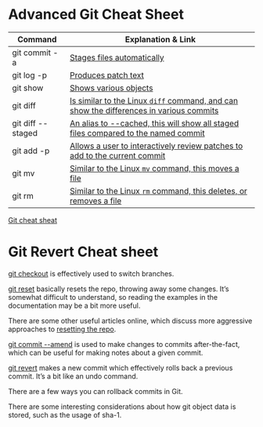 # Advanced Git Cheat Sheet

| Command | Explanation & Link |
| ------- | ------- |
| git commit -a | [Stages files automatically](https://git-scm.com/docs/git-commit#Documentation/git-commit.txt---all) |
| git log -p | [Produces patch text](https://git-scm.com/docs/git-log#_generating_patch_text_with_p) |
| git show | [Shows various objects](https://git-scm.com/docs/git-show) |
| git diff | [Is similar to the Linux `diff` command, and can show the differences in various commits](https://git-scm.com/docs/git-diff) |
| git diff --staged | [An alias to --cached, this will show all staged files compared to the named commit](https://git-scm.com/docs/git-diff) |
| git add -p | [Allows a user to interactively review patches to add to the current commit](https://git-scm.com/docs/git-add) |
| git mv | [Similar to the Linux `mv` command, this moves a file](https://git-scm.com/docs/git-mv)
| git rm | [Similar to the Linux `rm` command, this deletes, or removes a file](https://git-scm.com/docs/git-rm) |

[Git cheat sheat](https://github.github.com/training-kit/downloads/github-git-cheat-sheet.pdf)

# Git Revert Cheat sheet

[git checkout](https://git-scm.com/docs/git-checkout) is effectively used to switch branches.

[git reset](https://git-scm.com/docs/git-reset#_examples) basically resets the repo, throwing away some changes. It’s somewhat difficult to understand, so reading the examples in the documentation may be a bit more useful.

There are some other useful articles online, which discuss more aggressive approaches to [resetting the repo](https://jwiegley.github.io/git-from-the-bottom-up/3-Reset/4-doing-a-hard-reset.html).

[git commit --amend](https://git-scm.com/docs/git-commit#Documentation/git-commit.txt---amend) is used to make changes to commits after-the-fact, which can be useful for making notes about a given commit.

[git revert](https://git-scm.com/docs/git-revert) makes a new commit which effectively rolls back a previous commit. It’s a bit like an undo command.

There are a few ways you can rollback commits in Git.

There are some interesting considerations about how git object data is stored, such as the usage of sha-1.
